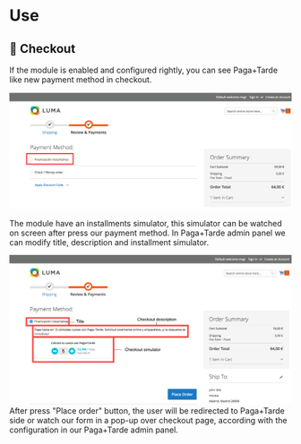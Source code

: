 # Use

## :eyes: Checkout

If the module is enabled and configured rightly, you can see Paga+Tarde like new payment method in checkout.

![Step 1](./magento21_checkout1.png?raw=true "Step 1")

The module have an installments simulator, this simulator can be watched on screen after press our payment method.
In Paga+Tarde admin panel we can modify title, description and installment simulator.

![Step 2](./magento21_checkout2.png?raw=true "Step 2")
After press "Place order" button, the user will be redirected to Paga+Tarde side or watch our form in a pop-up over checkout page, according with the configuration in our Paga+Tarde admin panel.
